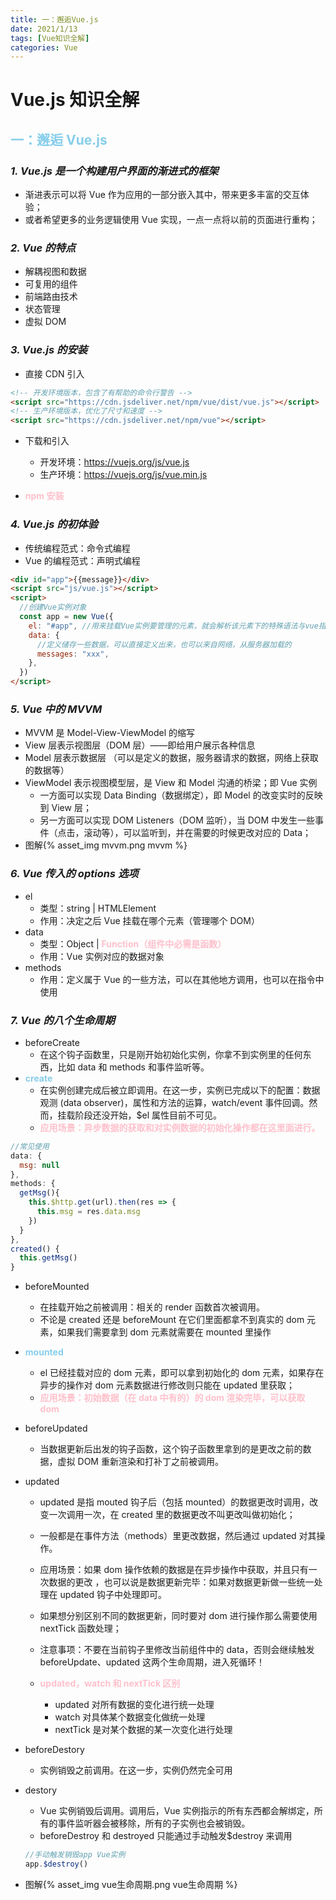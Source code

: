```yaml
---
title: 一：邂逅Vue.js
date: 2021/1/13
tags: [Vue知识全解]
categories: Vue
---
```


# Vue.js 知识全解

## <span style="color:skyblue">一：邂逅 Vue.js</span>

### _1. Vue.js 是一个构建用户界面的渐进式的框架_

- 渐进表示可以将 Vue 作为应用的一部分嵌入其中，带来更多丰富的交互体验；
- 或者希望更多的业务逻辑使用 Vue 实现，一点一点将以前的页面进行重构；

### _2. Vue 的特点_

- 解耦视图和数据
- 可复用的组件
- 前端路由技术
- 状态管理
- 虚拟 DOM

### _3. Vue.js 的安装_

- 直接 CDN 引入

```html
<!-- 开发环境版本，包含了有帮助的命令行警告 -->
<script src="https://cdn.jsdeliver.net/npm/vue/dist/vue.js"></script>
<!-- 生产环境版本，优化了尺寸和速度 -->
<script src="https://cdn.jsdeliver.net/npm/vue"></script>
```

- 下载和引入

  - 开发环境：https://vuejs.org/js/vue.js
  - 生产环境：https://vuejs.org/js/vue.min.js

- <b style="color:pink">npm 安装</b>

### _4. Vue.js 的初体验_

- 传统编程范式：命令式编程
- Vue 的编程范式：声明式编程

```html
<div id="app">{{message}}</div>
<script src="js/vue.js"></script>
<script>
  //创建Vue实例对象
  const app = new Vue({
    el: "#app", //用来挂载Vue实例要管理的元素，就会解析该元素下的特殊语法与vue指令
    data: {
      //定义储存一些数据，可以直接定义出来，也可以来自网络，从服务器加载的
      messages: "xxx",
    },
  })
</script>
```

### _5. Vue 中的 MVVM_

- MVVM 是 Model-View-ViewModel 的缩写
- View 层表示视图层（DOM 层）——即给用户展示各种信息
- Model 层表示数据层 （可以是定义的数据，服务器请求的数据，网络上获取的数据等）
- ViewModel 表示视图模型层，是 View 和 Model 沟通的桥梁；即 Vue 实例
  - 一方面可以实现 Data Binding（数据绑定），即 Model 的改变实时的反映到 View 层；
  - 另一方面可以实现 DOM Listeners（DOM 监听），当 DOM 中发生一些事件（点击，滚动等），可以监听到，并在需要的时候更改对应的 Data；
- 图解{% asset_img mvvm.png mvvm %}

### _6. Vue 传入的 options 选项_

- el
  - 类型：string | HTMLElement
  - 作用：决定之后 Vue 挂载在哪个元素（管理哪个 DOM）
- data
  - 类型：Object | <b style="color:pink">Function（组件中必需是函数）</b>
  - 作用：Vue 实例对应的数据对象
- methods
  - 作用：定义属于 Vue 的一些方法，可以在其他地方调用，也可以在指令中使用

### _7. Vue 的八个生命周期_

- beforeCreate
  - 在这个钩子函数里，只是刚开始初始化实例，你拿不到实例里的任何东西，比如 data 和 methods 和事件监听等。
- <b style="color:skyblue">create</b>
  - 在实例创建完成后被立即调用。在这一步，实例已完成以下的配置：数据观测 (data observer)，属性和方法的运算，watch/event 事件回调。然而，挂载阶段还没开始，$el 属性目前不可见。
  - <b style="color:pink">应用场景：异步数据的获取和对实例数据的初始化操作都在这里面进行。</b>

```js
//常见使用
data: {
  msg: null
},
methods: {
  getMsg(){
    this.$http.get(url).then(res => {
      this.msg = res.data.msg
    })
  }
},
created() {
  this.getMsg()
}
```

- beforeMounted

  - 在挂载开始之前被调用：相关的 render 函数首次被调用。
  - 不论是 created 还是 beforeMount 在它们里面都拿不到真实的 dom 元素，如果我们需要拿到 dom 元素就需要在 mounted 里操作

- <b style="color:skyblue">mounted</b>
  - el 已经挂载对应的 dom 元素，即可以拿到初始化的 dom 元素，如果存在异步的操作对 dom 元素数据进行修改则只能在 updated 里获取；
  - <b style="color:pink">应用场景：初始数据（在 data 中有的）的 dom 渲染完毕，可以获取 dom</b>
- beforeUpdated
  - 当数据更新后出发的钩子函数，这个钩子函数里拿到的是更改之前的数据，虚拟 DOM 重新渲染和打补丁之前被调用。
- updated

  - updated 是指 mouted 钩子后（包括 mounted）的数据更改时调用，改变一次调用一次，在 created 里的数据更改不叫更改叫做初始化；
  - 一般都是在事件方法（methods）里更改数据，然后通过 updated 对其操作。

  - 应用场景：如果 dom 操作依赖的数据是在异步操作中获取，并且只有一次数据的更改 ，也可以说是数据更新完毕：如果对数据更新做一些统一处理在 updated 钩子中处理即可。
  - 如果想分别区别不同的数据更新，同时要对 dom 进行操作那么需要使用 nextTick 函数处理；
  - 注意事项：不要在当前钩子里修改当前组件中的 data，否则会继续触发 beforeUpdate、updated 这两个生命周期，进入死循环！
  - <b style="color:pink">updated，watch 和 nextTick 区别</b>
    - updated 对所有数据的变化进行统一处理
    - watch 对具体某个数据变化做统一处理
    - nextTick 是对某个数据的某一次变化进行处理

- beforeDestory
  - 实例销毁之前调用。在这一步，实例仍然完全可用
- destory

  - Vue 实例销毁后调用。调用后，Vue 实例指示的所有东西都会解绑定，所有的事件监听器会被移除，所有的子实例也会被销毁。
  - beforeDestroy 和 destroyed 只能通过手动触发$destroy 来调用

  ```js
  //手动触发销毁app Vue实例
  app.$destroy()
  ```

- 图解{% asset_img vue生命周期.png vue生命周期 %}

